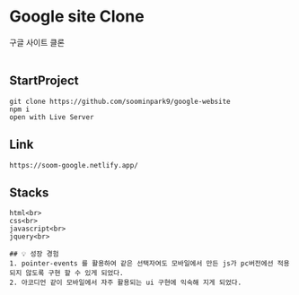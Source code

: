 # Google site Clone

구글 사이트 클론
<br><br>

## StartProject

```
git clone https://github.com/soominpark9/google-website
npm i
open with Live Server
```
## Link
```
https://soom-google.netlify.app/
```

## Stacks
```
html<br>
css<br>
javascript<br>
jquery<br>

## 💡 성장 경험
1. pointer-events 를 활용하여 같은 선택자여도 모바일에서 만든 js가 pc버전에선 적용되지 않도록 구현 할 수 있게 되었다. 
2. 아코디언 같이 모바일에서 자주 활용되는 ui 구현에 익숙해 지게 되었다.
